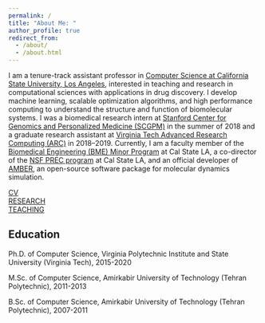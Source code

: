 ```yaml
---
permalink: /
title: "About Me: "
author_profile: true
redirect_from: 
  - /about/
  - /about.html
---
```



<p>
    I am a tenure-track assistant professor in 
    <a href="https://www.calstatela.edu/" target="_blank">Computer Science at California State University, Los Angeles</a>, 
    interested in teaching and research in computational sciences with applications in drug discovery. 
    I develop machine learning, scalable optimization algorithms, and high performance computing to 
    understand the structure and function of biomolecular systems.
    I was a biomedical research intern at 
    <a href="https://med.stanford.edu/scgpm.html" target="_blank">Stanford Center for Genomics and Personalized Medicine (SCGPM)</a> 
    in the summer of 2018 and a graduate research assistant at 
    <a href="https://arc.vt.edu/" target="_blank">Virginia Tech Advanced Research Computing (ARC)</a> in 2018–2019. 
    Currently, I am a faculty member of the 
    <a href="https://www.calstatela.edu/ecst/biomedical-engineering" target="_blank">Biomedical Engineering (BME) Minor Program</a> 
    at Cal State LA, a co-director of the 
    <a href="https://www.calstatela.edu/centers/prec" target="_blank">NSF PREC program</a> at Cal State LA, 
    and an official developer of 
    <a href="https://ambermd.org/" target="_blank">AMBER</a>, an open-source software package for molecular dynamics simulation.
  </p>

<div class="circle-row">
  <div class="circle red">
  <a href="/files/respro.pdf" target="_blank" class="circle red">CV</a>
  </div>
  <div class="circle blue"><a href="/research" class="circle blue">RESEARCH</a></div>
  <div class="circle yellow"><a href="/teaching" class="circle yellow">TEACHING</a></div>
</div>


Education
------
Ph.D. of Computer Science, Virginia Polytechnic Institute and State University (Virginia Tech), 2015-2020

M.Sc. of Computer Science, Amirkabir University of Technology (Tehran Polytechnic), 2011-2013

B.Sc. of Computer Science, Amirkabir University of Technology (Tehran Polytechnic), 2007-2011


